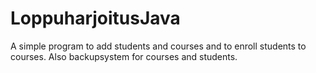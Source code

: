 # LoppuharjoitusJava
A simple program to add students and courses and to enroll students to courses. 
Also backupsystem for courses and students.
